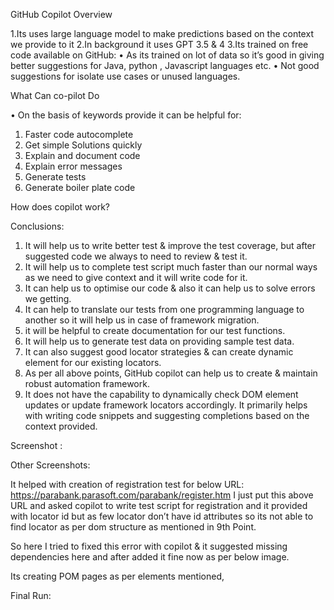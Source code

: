 GitHub Copilot Overview

1.Its uses large language model to make predictions based on the context we provide to it
2.In background it uses GPT 3.5 & 4
3.Its trained on free code available on GitHub:
•	As its trained on lot of data so it’s good in giving better suggestions for Java, python , Javascript languages etc.
•	Not good suggestions for isolate use cases or unused languages.

What Can co-pilot Do

•	On the basis of keywords provide it can be helpful for: 
1. Faster code autocomplete
2. Get simple Solutions quickly
3. Explain and document code
4. Explain error messages
5. Generate tests
6. Generate boiler plate code


How does copilot work?

 





Conclusions:
1.	It will help us to write better test & improve the test coverage, but after suggested code we always to need to review & test it.
2.	It will help us to complete test script much faster than our normal ways as we need to give context and it will write code for it.
3.	It can help us to optimise our code & also it can help us to solve errors we getting.
4.	It can help to translate our tests from one programming language to another so it will help us in case of framework migration.
5.	it will be helpful to create documentation for our test functions.
6.	It will help us to generate test data on providing sample test data.
7.	It can also suggest good locator strategies & can create dynamic element for our existing locators.
8.	As per all above points, GitHub copilot can help us to create & maintain robust automation framework.
9.	It does not have the capability to dynamically check DOM element updates or update framework locators accordingly. It primarily helps with writing code snippets and suggesting completions based on the context provided.

Screenshot :  


Other Screenshots:

It helped with creation of registration test for below URL: https://parabank.parasoft.com/parabank/register.htm
I just put this above URL and asked copilot to write test script for registration and it provided with locator id but as few locator don’t have id attributes so its not able to find locator as per dom structure as mentioned in 9th Point.
 

So here I tried to fixed this error with copilot & it suggested missing dependencies here and after added it fine now as per below image.


 

 

Its creating POM pages as per elements mentioned, 
 
 

Final Run:  

